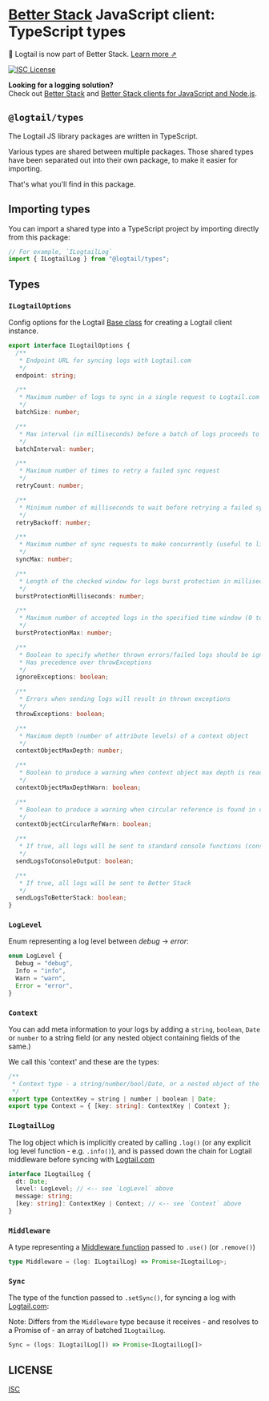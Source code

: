 # [Better Stack](https://betterstack.com/logs) JavaScript client: TypeScript types

📣 Logtail is now part of Better Stack. [Learn more ⇗](https://betterstack.com/press/introducing-better-stack/)

[![ISC License](https://img.shields.io/badge/license-ISC-ff69b4.svg)](LICENSE.md)

**Looking for a logging solution?**  
Check out [Better Stack](https://betterstack.com/logs) and [Better Stack clients for JavaScript and Node.js](https://betterstack.com/docs/logs/javascript/).

## `@logtail/types`

The Logtail JS library packages are written in TypeScript.

Various types are shared between multiple packages. Those shared types have been separated out into their own package, to make it easier for importing.

That's what you'll find in this package.

## Importing types

You can import a shared type into a TypeScript project by importing directly from this package:

```typescript
// For example, `ILogtailLog`
import { ILogtailLog } from "@logtail/types";
```

## Types

### `ILogtailOptions`

Config options for the Logtail [Base class](https://github.com/logtail/logtail-js/tree/master/packages/core#the-base-class) for creating a Logtail client instance.

```typescript
export interface ILogtailOptions {
  /**
   * Endpoint URL for syncing logs with Logtail.com
   */
  endpoint: string;

  /**
   * Maximum number of logs to sync in a single request to Logtail.com
   */
  batchSize: number;

  /**
   * Max interval (in milliseconds) before a batch of logs proceeds to syncing
   */
  batchInterval: number;

  /**
   * Maximum number of times to retry a failed sync request
   */
  retryCount: number;

  /**
   * Minimum number of milliseconds to wait before retrying a failed sync request
   */
  retryBackoff: number;

  /**
   * Maximum number of sync requests to make concurrently (useful to limit network I/O)
   */
  syncMax: number;

  /**
   * Length of the checked window for logs burst protection in milliseconds (0 to disable)
   */
  burstProtectionMilliseconds: number;

  /**
   * Maximum number of accepted logs in the specified time window (0 to disable)
   */
  burstProtectionMax: number;

  /**
   * Boolean to specify whether thrown errors/failed logs should be ignored
   * Has precedence over throwExceptions
   */
  ignoreExceptions: boolean;

  /**
   * Errors when sending logs will result in thrown exceptions
   */
  throwExceptions: boolean;

  /**
   * Maximum depth (number of attribute levels) of a context object
   */
  contextObjectMaxDepth: number;

  /**
   * Boolean to produce a warning when context object max depth is reached
   */
  contextObjectMaxDepthWarn: boolean;

  /**
   * Boolean to produce a warning when circular reference is found in context
   */
  contextObjectCircularRefWarn: boolean;

  /**
   * If true, all logs will be sent to standard console functions (console.info, console.warn, ...)
   */
  sendLogsToConsoleOutput: boolean;

  /**
   * If true, all logs will be sent to Better Stack
   */
  sendLogsToBetterStack: boolean;
}
```

### `LogLevel`

Enum representing a log level between _debug_ -> _error_:

```typescript
enum LogLevel {
  Debug = "debug",
  Info = "info",
  Warn = "warn",
  Error = "error",
}
```

### `Context`

You can add meta information to your logs by adding a `string`, `boolean`, `Date` or `number` to a string field (or any nested object containing fields of the same.)

We call this 'context' and these are the types:

```typescript
/**
 * Context type - a string/number/bool/Date, or a nested object of the same
 */
export type ContextKey = string | number | boolean | Date;
export type Context = { [key: string]: ContextKey | Context };
```

### `ILogtailLog`

The log object which is implicitly created by calling `.log()` (or any explicit log level function - e.g. `.info()`), and is passed down the chain for Logtail middleware before syncing with [Logtail.com](https://logtail.com)

```typescript
interface ILogtailLog {
  dt: Date;
  level: LogLevel; // <-- see `LogLevel` above
  message: string;
  [key: string]: ContextKey | Context; // <-- see `Context` above
}
```

### `Middleware`

A type representing a [Middleware function](https://github.com/logtail/logtail-js/tree/master/packages/core#middleware) passed to `.use()` (or `.remove()`)

```typescript
type Middleware = (log: ILogtailLog) => Promise<ILogtailLog>;
```

### `Sync`

The type of the function passed to `.setSync()`, for syncing a log with [Logtail.com](https://logtail.com):

Note: Differs from the `Middleware` type because it receives - and resolves to a Promise of - an array of batched `ILogtailLog`.

```typescript
Sync = (logs: ILogtailLog[]) => Promise<ILogtailLog[]>
```

## LICENSE

[ISC](LICENSE.md)
